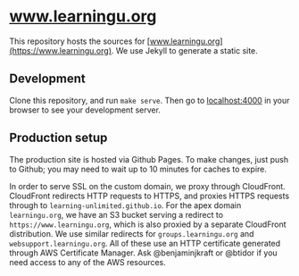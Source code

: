 # www.learningu.org

This repository hosts the sources for [www.learningu.org](https://www.learningu.org).  We use Jekyll to generate a static site.

## Development

Clone this repository, and run `make serve`.  Then go to [localhost:4000](http://localhost:4000) in your browser to see your development server.

## Production setup

The production site is hosted via Github Pages.  To make changes, just push to Github; you may need to wait up to 10 minutes for caches to expire.

In order to serve SSL on the custom domain, we proxy through CloudFront.  CloudFront redirects HTTP requests to HTTPS, and proxies HTTPS requests through to `learning-unlimited.github.io`.  For the apex domain `learningu.org`, we have an S3 bucket serving a redirect to `https://www.learningu.org`, which is also proxied by a separate CloudFront distribution.  We use similar redirects for `groups.learningu.org` and `websupport.learningu.org`.  All of these use an HTTP certificate generated through AWS Certificate Manager.  Ask @benjaminjkraft or @btidor if you need access to any of the AWS resources.
